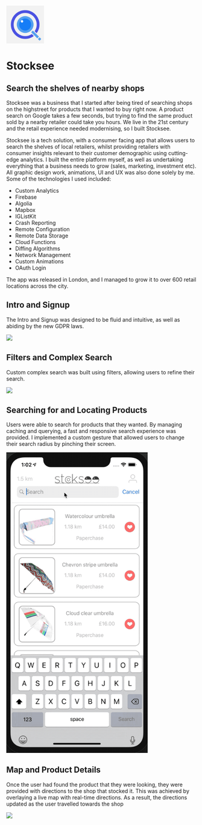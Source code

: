 <img src="stckchck/Stocksee/Resources/Assets.xcassets/AppIcon.appiconset/iTunesArtwork@2x.png" width="100">

# Stocksee

## Search the shelves of nearby shops

Stocksee was a business that I started after being tired of searching shops on the highstreet for products that I wanted to buy right now. A product search on Google takes a few seconds, but trying to find the same product sold by a nearby retailer could take you hours. We live in the 21st century and the retail experience needed modernising, so I built Stocksee. 

Stocksee is a tech solution, with a consumer facing app that allows users to search the shelves of local retailers, whilst providing retailers with consumer insights relevant to their customer demographic using cutting-edge analytics. I built the entire platform myself, as well as undertaking everything that a business needs to grow (sales, marketing, investment etc). All graphic design work, animations, UI and UX was also done solely by me. Some of the technologies I used included:

* Custom Analytics
* Firebase
* Algolia
* Mapbox
* IGListKit
* Crash Reporting
* Remote Configuration
* Remote Data Storage
* Cloud Functions
* Diffing Algorithms
* Network Management
* Custom Animations
* OAuth Login

The app was released in London, and I managed to grow it to over 600 retail locations across the city.  

## Intro and Signup

The Intro and Signup was designed to be fluid and intuitive, as well as abiding by the new GDPR laws. 

<img src="stckchck/Stocksee/Resources/Assets.xcassets/Intro&Signup.gif" width="375">

## Filters and Complex Search

Custom complex search was built using filters, allowing users to refine their search.

<img src="stckchck/Stocksee/Resources/Assets.xcassets/Filters.gif" width="375">

## Searching for and Locating Products

Users were able to search for products that they wanted. By managing caching and querying, a fast and responsive search experience was provided. I implemented a custom gesture that allowed users to change their search radius by pinching their screen.

<img src="stckchck/Stocksee/Resources/Assets.xcassets/SearchAndDistance.gif" width="375">

## Map and Product Details

Once the user had found the product that they were looking, they were provided with directions to the shop that stocked it. This was achieved by overlaying a live map with real-time directions. As a result, the directions updated as the user travelled towards the shop

<img src="stckchck/Stocksee/Resources/Assets.xcassets/MapAndProductDetails.gif" width="375">

